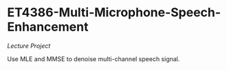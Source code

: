 # ET4386-Multi-Microphone-Speech-Enhancement
_Lecture Project_


Use MLE and MMSE to denoise multi-channel speech signal.
